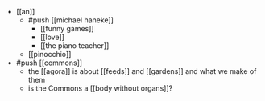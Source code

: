 - [[an]]
  - #push [[michael haneke]]
    - [[funny games]]
    - [[love]]
    - [[the piano teacher]]
  - [[pinocchio]]
- #push [[commons]]
  - the [[agora]] is about [[feeds]] and [[gardens]] and what we make of them
  - is the Commons a [[body without organs]]?
